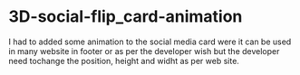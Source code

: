 # 3D-social-flip_card-animation
 I had to added some animation to the social media card were it can be used in many website in footer or as per the developer wish
but  the developer need tochange the position, height and widht as per  web site.
